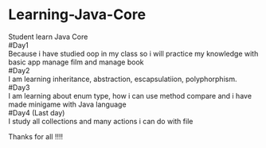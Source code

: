 # Learning-Java-Core
Student learn Java Core  
#Day1  
Because i have studied oop in my class so i will practice my knowledge with basic app manage film and manage book  
#Day2   
I am learning inheritance, abstraction, escapsulatiion, polyphorphism.  
#Day3   
I am learning about enum type, how i can use method compare and i have made minigame with Java language  
#Day4 (Last day)  
I study all collections and many actions i can do with file  

Thanks for all !!!!
